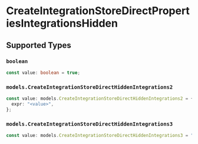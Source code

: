 # CreateIntegrationStoreDirectPropertiesIntegrationsHidden


## Supported Types

### `boolean`

```typescript
const value: boolean = true;
```

### `models.CreateIntegrationStoreDirectHiddenIntegrations2`

```typescript
const value: models.CreateIntegrationStoreDirectHiddenIntegrations2 = {
  expr: "<value>",
};
```

### `models.CreateIntegrationStoreDirectHiddenIntegrations3`

```typescript
const value: models.CreateIntegrationStoreDirectHiddenIntegrations3 = "update";
```


